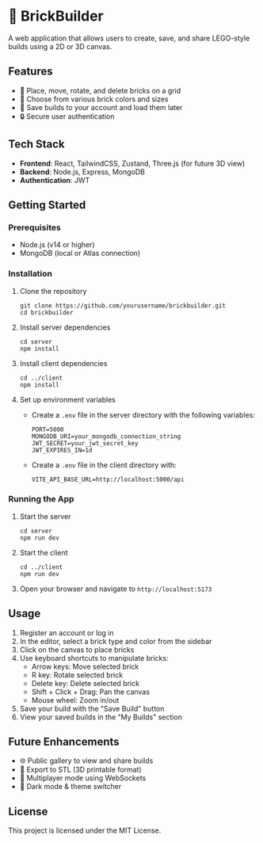 # 🧱 BrickBuilder

A web application that allows users to create, save, and share LEGO-style builds using a 2D or 3D canvas.

## Features

- 🔨 Place, move, rotate, and delete bricks on a grid
- 🎨 Choose from various brick colors and sizes
- 💾 Save builds to your account and load them later
- 🔒 Secure user authentication

## Tech Stack

- **Frontend**: React, TailwindCSS, Zustand, Three.js (for future 3D view)
- **Backend**: Node.js, Express, MongoDB
- **Authentication**: JWT

## Getting Started

### Prerequisites

- Node.js (v14 or higher)
- MongoDB (local or Atlas connection)

### Installation

1. Clone the repository
   ```
   git clone https://github.com/yourusername/brickbuilder.git
   cd brickbuilder
   ```

2. Install server dependencies
   ```
   cd server
   npm install
   ```

3. Install client dependencies
   ```
   cd ../client
   npm install
   ```

4. Set up environment variables
   - Create a `.env` file in the server directory with the following variables:
     ```
     PORT=5000
     MONGODB_URI=your_mongodb_connection_string
     JWT_SECRET=your_jwt_secret_key
     JWT_EXPIRES_IN=1d
     ```
   - Create a `.env` file in the client directory with:
     ```
     VITE_API_BASE_URL=http://localhost:5000/api
     ```

### Running the App

1. Start the server
   ```
   cd server
   npm run dev
   ```

2. Start the client
   ```
   cd ../client
   npm run dev
   ```

3. Open your browser and navigate to `http://localhost:5173`

## Usage

1. Register an account or log in
2. In the editor, select a brick type and color from the sidebar
3. Click on the canvas to place bricks
4. Use keyboard shortcuts to manipulate bricks:
   - Arrow keys: Move selected brick
   - R key: Rotate selected brick
   - Delete key: Delete selected brick
   - Shift + Click + Drag: Pan the canvas
   - Mouse wheel: Zoom in/out
5. Save your build with the "Save Build" button
6. View your saved builds in the "My Builds" section

## Future Enhancements

- 🌐 Public gallery to view and share builds
- 📄 Export to STL (3D printable format)
- 👥 Multiplayer mode using WebSockets
- 🌙 Dark mode & theme switcher

## License

This project is licensed under the MIT License. 